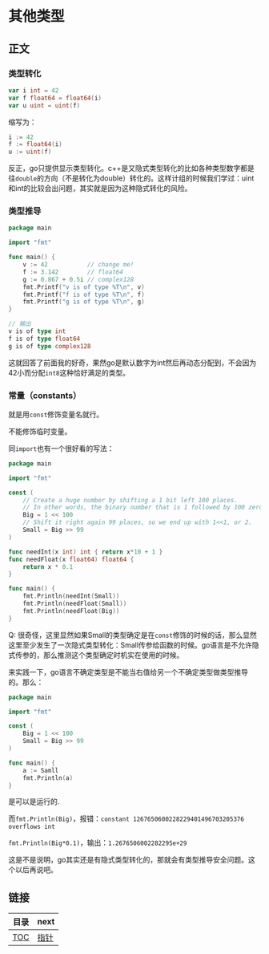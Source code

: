 # 其他类型

## 正文

### 类型转化

~~~go
var i int = 42
var f float64 = float64(i)
var u uint = uint(f)
~~~

缩写为：

~~~go
i := 42
f := float64(i)
u := uint(f)
~~~

反正，go只提供显示类型转化。c++是又隐式类型转化的比如各种类型数字都是往`double`的方向（不是转化为double）转化的。这样计组的时候我们学过：uint和int的比较会出问题，其实就是因为这种隐式转化的风险。

### 类型推导

~~~go
package main

import "fmt"

func main() {
	v := 42           // change me!
	f := 3.142        // float64
	g := 0.867 + 0.5i // complex128
	fmt.Printf("v is of type %T\n", v)
	fmt.Printf("f is of type %T\n", f)
	fmt.Printf("g is of type %T\n", g)
}

// 输出
v is of type int
f is of type float64
g is of type complex128
~~~

这就回答了前面我的好奇，果然go是默认数字为int然后再动态分配到，不会因为42小而分配`int8`这种恰好满足的类型。

### 常量（constants）

就是用`const`修饰变量名就行。

不能修饰临时变量。

同`import`也有一个很好看的写法：

~~~go
package main

import "fmt"

const (
	// Create a huge number by shifting a 1 bit left 100 places.
	// In other words, the binary number that is 1 followed by 100 zeroes.
	Big = 1 << 100
	// Shift it right again 99 places, so we end up with 1<<1, or 2.
	Small = Big >> 99
)

func needInt(x int) int { return x*10 + 1 }
func needFloat(x float64) float64 {
	return x * 0.1
}

func main() {
	fmt.Println(needInt(Small))
	fmt.Println(needFloat(Small))
	fmt.Println(needFloat(Big))
}
~~~

Q: 很奇怪，这里显然如果Small的类型确定是在`const`修饰的时候的话，那么显然这里至少发生了一次隐式类型转化：Small传参给函数的时候。go语言是不允许隐式传参的，那么推测这个类型确定时机实在使用的时候。

来实践一下，go语言不确定类型是不能当右值给另一个不确定类型做类型推导的。那么：

~~~go
package main

import "fmt"

const (
    Big = 1 << 100
	Small = Big >> 99
)

func main() {
	a := Samll
	fmt.Println(a)
}
~~~

是可以是运行的.

而`fmt.Println(Big)`，报错：`constant 1267650600228229401496703205376 overflows int`

`fmt.Println(Big*0.1)`，输出：`1.2676506002282295e+29`

这是不是说明，go其实还是有隐式类型转化的，那就会有类型推导安全问题。这个以后再说吧。

## 链接

| 目录 | next |
| --   |  --  |
| [TOC](../TOC.md) | [指针](./pointer.md) |
